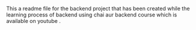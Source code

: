 This a readme file for the backend project that has been created while the learning process of backend using chai aur backend course which is available on youtube .
